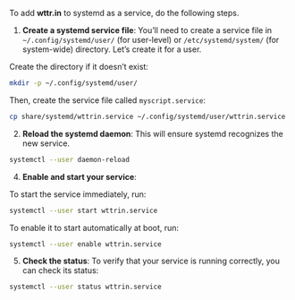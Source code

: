 To add **wttr.in** to systemd as a service, do the following steps.


1. **Create a systemd service file**: You’ll need to create a service file in `~/.config/systemd/user/` (for user-level) or `/etc/systemd/system/` (for system-wide) directory. Let’s create it for a user.

Create the directory if it doesn’t exist:

```bash
mkdir -p ~/.config/systemd/user/
```

Then, create the service file called `myscript.service`:

```bash
cp share/systemd/wttrin.service ~/.config/systemd/user/wttrin.service
```

2. **Reload the systemd daemon**: This will ensure systemd recognizes the new service.

```bash
systemctl --user daemon-reload
```

4. **Enable and start your service**:

To start the service immediately, run:

```bash
systemctl --user start wttrin.service
```

To enable it to start automatically at boot, run:

```bash
systemctl --user enable wttrin.service
```

5. **Check the status**: To verify that your service is running correctly, you can check its status:

```bash
systemctl --user status wttrin.service
```
